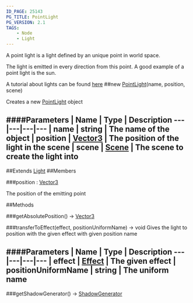 ```yaml
---
ID_PAGE: 25143
PG_TITLE: PointLight
PG_VERSION: 2.1
TAGS:
    - Node
    - Light
---
```


A point light is a light defined by an unique point in world space.

The light is emitted in every direction from this point. A good example of a point light is the sun.

A tutorial about lights can be found [here](http://doc.babylonjs.com/tutorials/06._Lights)
##new [PointLight](/classes/PointLight)(name, position, scene)




Creates a new [PointLight](/classes/PointLight) object






####Parameters
 | Name | Type | Description
---|---|---|---
 | name | string | The name of the object
 | position | [Vector3](/classes/Vector3) | The position of the light in the scene
 | scene | [Scene](/classes/Scene) | The scene to create the light into
---

##Extends
 [Light](/classes/Light)
##Members

###position : [Vector3](/classes/Vector3)





The position of the emitting point















##Methods

###getAbsolutePosition() &rarr; [Vector3](/classes/Vector3)






###transferToEffect(effect, positionUniformName) &rarr; void
Gives the light to position with the given effect with given position name







####Parameters
 | Name | Type | Description
---|---|---|---
 | effect | [Effect](/classes/Effect) | The given effect
 | positionUniformName | string | The uniform name
---

###getShadowGenerator() &rarr; [ShadowGenerator](/classes/ShadowGenerator)

